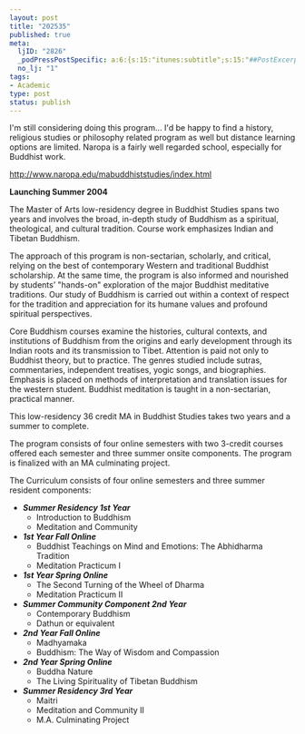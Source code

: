 ```yaml
--- 
layout: post
title: "202535"
published: true
meta: 
  ljID: "2826"
  _podPressPostSpecific: a:6:{s:15:"itunes:subtitle";s:15:"##PostExcerpt##";s:14:"itunes:summary";s:15:"##PostExcerpt##";s:15:"itunes:keywords";s:17:"##WordPressCats##";s:13:"itunes:author";s:10:"##Global##";s:15:"itunes:explicit";s:7:"Default";s:12:"itunes:block";s:7:"Default";}
  no_lj: "1"
tags: 
- Academic
type: post
status: publish
---
```

I'm still considering doing this program... I'd be happy to find a history, religious studies or philosophy related program as well but distance learning options are limited. Naropa is a fairly well regarded school, especially for Buddhist work.

<a href="http://www.naropa.edu/mabuddhiststudies/index.html">http://www.naropa.edu/mabuddhiststudies/index.html</a>

<strong>Launching Summer 2004</strong>

The Master of Arts low-residency degree in Buddhist Studies spans two years and involves the broad, in-depth study of Buddhism as a spiritual, theological, and cultural tradition. Course work emphasizes Indian and Tibetan Buddhism.

The approach of this program is non-sectarian, scholarly, and critical, relying on the best of contemporary Western and traditional Buddhist scholarship. At the same time, the program is also informed and nourished by students’ "hands-on" exploration of the major Buddhist meditative traditions. Our study of Buddhism is carried out within a context of respect for the tradition and appreciation for its humane values and profound spiritual perspectives.

Core Buddhism courses examine the histories, cultural contexts, and institutions of Buddhism from the origins and early development through its Indian roots and its transmission to Tibet. Attention is paid not only to Buddhist theory, but to practice. The genres studied include sutras, commentaries, independent treatises, yogic songs, and biographies. Emphasis is placed on methods of interpretation and translation issues for the western student. Buddhist meditation is taught in a non-sectarian, practical manner.

This low-residency 36 credit MA in Buddhist Studies takes two years and a summer to complete.

The program consists of four online semesters with two 3-credit courses offered each semester and three summer onsite components. The program is finalized with an MA culminating project.

The Curriculum consists of four online semesters and three summer resident components:
<ul>
	<li><em><strong>Summer Residency 1st Year</strong></em>
<ul>
	<li>Introduction to Buddhism</li>
	<li>Meditation and Community</li>
</ul>
</li>
	<li><strong><em>1st Year Fall Online</em></strong>
<ul>
	<li>Buddhist Teachings on Mind and Emotions: The Abhidharma Tradition</li>
	<li>Meditation Practicum I</li>
</ul>
</li>
	<li><strong><em>1st Year Spring Online</em></strong>
<ul>
	<li>The Second Turning of the Wheel of Dharma</li>
	<li>Meditation Practicum II</li>
</ul>
</li>
	<li><strong><em>Summer Community Component 2nd Year</em></strong>
<ul>
	<li>Contemporary Buddhism</li>
	<li>Dathun or equivalent</li>
</ul>
</li>
	<li><strong><em>2nd Year Fall Online</em></strong>
<ul>
	<li>Madhyamaka</li>
	<li>Buddhism: The Way of Wisdom and Compassion</li>
</ul>
</li>
	<li><strong><em>2nd Year Spring Online</em></strong>
<ul>
	<li>Buddha Nature</li>
	<li>The Living Spirituality of Tibetan Buddhism</li>
</ul>
</li>
	<li><strong><em>Summer Residency 3rd Year</em></strong>
<ul>
	<li>Maitri</li>
	<li>Meditation and Community II</li>
	<li>M.A. Culminating Project</li>
</ul>
</li>
</ul>
